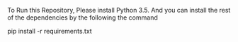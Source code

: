 To Run this Repository, Please install Python 3.5. And you can install the rest of the dependencies by the following the command

pip install -r requirements.txt


